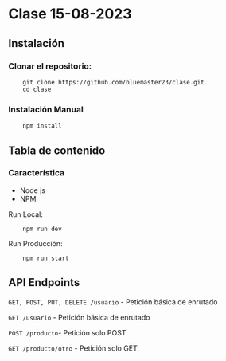 # Clase 15-08-2023
## Instalación

### Clonar el repositorio:
```
    git clone https://github.com/bluemaster23/clase.git
    cd clase
```

### Instalación Manual

```
    npm install
```

## Tabla de contenido

### Característica
- Node js
- NPM

Run Local:
```
    npm run dev
```
Run Producción:
```
    npm run start
```

## API Endpoints

<code>GET, POST, PUT, DELETE /usuario</code> - Petición básica de enrutado

<code>GET /usuario</code> - Petición básica de enrutado

<code>POST /producto</code>- Petición solo POST

<code>GET /producto/otro</code> - Petición solo GET